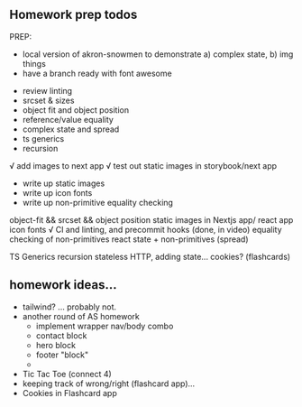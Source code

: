 ## Homework prep todos

PREP:
* local version of akron-snowmen to demonstrate a) complex state, b) img things
* have a branch ready with font awesome

- review linting
- srcset & sizes
- object fit and object position
- reference/value equality
- complex state and spread
- ts generics
- recursion

√ add images to next app
√ test out static images in storybook/next app
* write up static images
* write up icon fonts
* write up non-primitive equality checking

object-fit && srcset && object position
static images in Nextjs app/ react app
icon fonts
√ CI and linting, and precommit hooks (done, in video)
equality checking of non-primitives
react state + non-primitives (spread)

TS Generics
recursion
stateless HTTP, adding state... cookies? (flashcards)


## homework ideas...

- tailwind? ... probably not.
- another round of AS homework
  - implement wrapper nav/body combo
  - contact block
  - hero block
  - footer "block"
  - 
- Tic Tac Toe (connect 4)
- keeping track of wrong/right (flashcard app)...
- Cookies in Flashcard app

